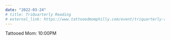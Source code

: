 ```yaml
---
date: "2022-03-24"
# title: TriQuarterly Reading
# external_link: https://www.tattooedmomphilly.com/event/triquarterly-southeast-review-awp-offsite-reading/
---
```


Tattooed Mom: 10:00PM